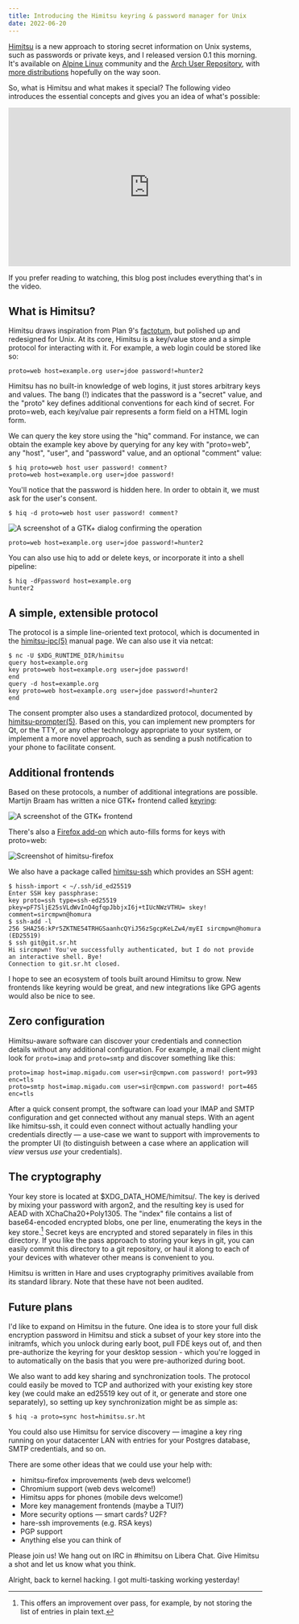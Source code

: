 ```yaml
---
title: Introducing the Himitsu keyring & password manager for Unix
date: 2022-06-20
---
```


[Himitsu] is a new approach to storing secret information on Unix systems, such
as passwords or private keys, and I released version 0.1 this morning. It's
available on [Alpine Linux] community and the [Arch User Repository], with [more
distributions] hopefully on the way soon.

[Himitsu]: https://himitsustore.org
[Alpine Linux]: https://wiki.alpinelinux.org/wiki/Himitsu
[Arch User Repository]: https://wiki.archlinux.org/title/Himitsu
[more distributions]: https://repology.org/project/himitsu/versions

So, what is Himitsu and what makes it special? The following video introduces
the essential concepts and gives you an idea of what's possible:

<iframe title="Introduction to the Himitsu secret key store" src="https://spacepub.space/videos/embed/5f9e5407-64a6-4776-9175-de744f2e7bc4" allowfullscreen="" sandbox="allow-same-origin allow-scripts allow-popups" width="560" height="315" frameborder="0"></iframe>

If you prefer reading to watching, this blog post includes everything that's in
the video.

## What is Himitsu?

Himitsu draws inspiration from Plan 9's [factotum], but polished up and
redesigned for Unix. At its core, Himitsu is a key/value store and a simple
protocol for interacting with it. For example, a web login could be stored like
so:

[factotum]: http://man.9front.org/4/factotum

```
proto=web host=example.org user=jdoe password!=hunter2
```

Himitsu has no built-in knowledge of web logins, it just stores arbitrary keys
and values. The bang (!) indicates that the password is a "secret" value, and
the "proto" key defines additional conventions for each kind of secret. For
proto=web, each key/value pair represents a form field on a HTML login form.

We can query the key store using the "hiq" command. For instance, we can obtain
the example key above by querying for any key with "proto=web", any "host",
"user", and "password" value, and an optional "comment" value:

```
$ hiq proto=web host user password! comment?
proto=web host=example.org user=jdoe password!
```

You'll notice that the password is hidden here. In order to obtain it, we must
ask for the user's consent.

```
$ hiq -d proto=web host user password! comment?
```

![A screenshot of a GTK+ dialog confirming the operation](https://redacted.moe/f/85eb1b52.png)

```
proto=web host=example.org user=jdoe password!=hunter2
```

You can also use hiq to add or delete keys, or incorporate it into a shell
pipeline:

```
$ hiq -dFpassword host=example.org
hunter2
```

## A simple, extensible protocol

The protocol is a simple line-oriented text protocol, which is documented in the
[himitsu-ipc(5)] manual page. We can also use it via netcat:

[himitsu-ipc(5)]: https://himitsustore.org/docs/himitsu-ipc.5.html

```
$ nc -U $XDG_RUNTIME_DIR/himitsu
query host=example.org
key proto=web host=example.org user=jdoe password!
end
query -d host=example.org
key proto=web host=example.org user=jdoe password!=hunter2
end
```

The consent prompter also uses a standardized protocol, documented by
[himitsu-prompter(5)]. Based on this, you can implement new prompters for Qt, or
the TTY, or any other technology appropriate to your system, or implement a more
novel approach, such as sending a push notification to your phone to facilitate
consent.

[himitsu-prompter(5)]: https://himitsustore.org/docs/himitsu-prompter.5.html

## Additional frontends

Based on these protocols, a number of additional integrations are possible.
Martijn Braam has written a nice GTK+ frontend called [keyring]:

[keyring]: https://git.sr.ht/~martijnbraam/keyring/
![A screenshot of the GTK+ frontend](https://brixitcdn.net/metainfo/keyring.png)

There's also a [Firefox add-on] which auto-fills forms for keys with proto=web:

[Firefox add-on]: https://addons.mozilla.org/en-US/firefox/addon/himitsu-integration/
![Screenshot of himitsu-firefox](https://redacted.moe/f/73328356.png)

We also have a package called [himitsu-ssh] which provides an SSH agent:

[himitsu-ssh]: https://git.sr.ht/~sircmpwn/himitsu-ssh

```
$ hissh-import < ~/.ssh/id_ed25519
Enter SSH key passphrase: 
key proto=ssh type=ssh-ed25519 pkey=pF7SljE25sVLdWvInO4gfqpJbbjxI6j+tIUcNWzVTHU= skey! comment=sircmpwn@homura
$ ssh-add -l
256 SHA256:kPr5ZKTNE54TRHGSaanhcQYiJ56zSgcpKeLZw4/myEI sircmpwn@homura (ED25519)
$ ssh git@git.sr.ht
Hi sircmpwn! You've successfully authenticated, but I do not provide an interactive shell. Bye!
Connection to git.sr.ht closed.
```

I hope to see an ecosystem of tools built around Himitsu to grow. New frontends
like keyring would be great, and new integrations like GPG agents would also be
nice to see.

## Zero configuration

Himitsu-aware software can discover your credentials and connection details
without any additional configuration. For example, a mail client might look for
`proto=imap` and `proto=smtp` and discover something like this:

```
proto=imap host=imap.migadu.com user=sir@cmpwn.com password! port=993 enc=tls
proto=smtp host=imap.migadu.com user=sir@cmpwn.com password! port=465 enc=tls
```

After a quick consent prompt, the software can load your IMAP and SMTP
configuration and get connected without any manual steps. With an agent like
himitsu-ssh, it could even connect without actually handling your credentials
directly &mdash; a use-case we want to support with improvements to the prompter
UI (to distinguish between a case where an application will *view* versus *use*
your credentials).

## The cryptography

Your key store is located at $XDG\_DATA\_HOME/himitsu/. The key is derived by
mixing your password with argon2, and the resulting key is used for AEAD with
XChaCha20+Poly1305. The "index" file contains a list of base64-encoded encrypted
blobs, one per line, enumerating the keys in the key store.[^1] Secret keys are
encrypted and stored separately in files in this directory. If you like the pass
approach to storing your keys in git, you can easily commit this directory to a
git repository, or haul it along to each of your devices with whatever other
means is convenient to you.

[^1]: This offers an improvement over pass, for example, by not storing the list of entries in plain text.

Himitsu is written in Hare and uses cryptography primitives available from its
standard library. Note that these have not been audited.

## Future plans

I'd like to expand on Himitsu in the future. One idea is to store your full disk
encryption password in Himitsu and stick a subset of your key store into the
initramfs, which you unlock during early boot, pull FDE keys out of, and then
pre-authorize the keyring for your desktop session - which you're logged in to
automatically on the basis that you were pre-authorized during boot.

We also want to add key sharing and synchronization tools. The protocol could
easily be moved to TCP and authorized with your existing key store key (we could
make an ed25519 key out of it, or generate and store one separately), so setting
up key synchronization might be as simple as:

```
$ hiq -a proto=sync host=himitsu.sr.ht
```

You could also use Himitsu for service discovery &mdash; imagine a key ring
running on your datacenter LAN with entries for your Postgres database, SMTP
credentials, and so on.

There are some other ideas that we could use your help with:

- himitsu-firefox improvements (web devs welcome!)
- Chromium support (web devs welcome!)
- Himitsu apps for phones (mobile devs welcome!)
- More key management frontends (maybe a TUI?)
- More security options &mdash; smart cards? U2F?
- hare-ssh improvements (e.g. RSA keys)
- PGP support
- Anything else you can think of

Please join us! We hang out on IRC in #himitsu on Libera Chat. Give Himitsu a
shot and let us know what you think.

Alright, back to kernel hacking. I got multi-tasking working yesterday!
